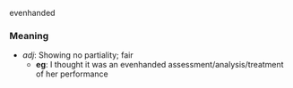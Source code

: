 evenhanded
### Meaning
+ _adj_: Showing no partiality; fair
	+ __eg__: I thought it was an evenhanded assessment/analysis/treatment of her performance
